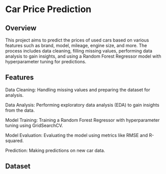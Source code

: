 # Car Price Prediction

## Overview
This project aims to predict the prices of used cars based on various features such as brand, model, mileage, engine size, and more. The process includes data cleaning, filling missing values, performing data analysis to gain insights, and using a Random Forest Regressor model with hyperparameter tuning for predictions.

## Features
  Data Cleaning: Handling missing values and preparing the dataset for analysis.

  Data Analysis: Performing exploratory data analysis (EDA) to gain insights from the data.

  Model Training: Training a Random Forest Regressor with hyperparameter tuning using GridSearchCV.

  Model Evaluation: Evaluating the model using metrics like RMSE and R-squared.

  Prediction: Making predictions on new car data.

## Dataset
